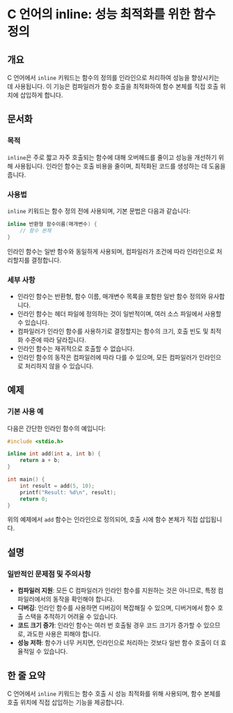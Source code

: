 <!--
Meta Description: # C 언어의 inline: 성능 최적화를 위한 함수 정의 ## 개요 C 언어에서 `inline` 키워드는 함수의 정의를 인라인으로 처리하여 성능을 향상시키는 데 사용됩니다. 이 기능은 컴파일러가 함수 호출을 최적화하여 함수 본체를 직접 호출 위치에 삽입하게 합니다. ...
Meta Keywords: 인라인, inline, 함수는, 인라인으로, 컴파일러가
-->

# C 언어의 inline: 성능 최적화를 위한 함수 정의

## 개요
C 언어에서 `inline` 키워드는 함수의 정의를 인라인으로 처리하여 성능을 향상시키는 데 사용됩니다. 이 기능은 컴파일러가 함수 호출을 최적화하여 함수 본체를 직접 호출 위치에 삽입하게 합니다.

## 문서화
### 목적
`inline`은 주로 짧고 자주 호출되는 함수에 대해 오버헤드를 줄이고 성능을 개선하기 위해 사용됩니다. 인라인 함수는 호출 비용을 줄이며, 최적화된 코드를 생성하는 데 도움을 줍니다.

### 사용법
`inline` 키워드는 함수 정의 전에 사용되며, 기본 문법은 다음과 같습니다:

```c
inline 반환형 함수이름(매개변수) {
    // 함수 본체
}
```

인라인 함수는 일반 함수와 동일하게 사용되며, 컴파일러가 조건에 따라 인라인으로 처리할지를 결정합니다.

### 세부 사항
- 인라인 함수는 반환형, 함수 이름, 매개변수 목록을 포함한 일반 함수 정의와 유사합니다.
- 인라인 함수는 헤더 파일에 정의하는 것이 일반적이며, 여러 소스 파일에서 사용할 수 있습니다.
- 컴파일러가 인라인 함수를 사용하기로 결정할지는 함수의 크기, 호출 빈도 및 최적화 수준에 따라 달라집니다.
- 인라인 함수는 재귀적으로 호출할 수 없습니다.
- 인라인 함수의 동작은 컴파일러에 따라 다를 수 있으며, 모든 컴파일러가 인라인으로 처리하지 않을 수 있습니다.

## 예제
### 기본 사용 예
다음은 간단한 인라인 함수의 예입니다:

```c
#include <stdio.h>

inline int add(int a, int b) {
    return a + b;
}

int main() {
    int result = add(5, 10);
    printf("Result: %d\n", result);
    return 0;
}
```

위의 예제에서 `add` 함수는 인라인으로 정의되어, 호출 시에 함수 본체가 직접 삽입됩니다.

## 설명
### 일반적인 문제점 및 주의사항
- **컴파일러 지원**: 모든 C 컴파일러가 인라인 함수를 지원하는 것은 아니므로, 특정 컴파일러에서의 동작을 확인해야 합니다.
- **디버깅**: 인라인 함수를 사용하면 디버깅이 복잡해질 수 있으며, 디버거에서 함수 호출 스택을 추적하기 어려울 수 있습니다.
- **코드 크기 증가**: 인라인 함수는 여러 번 호출될 경우 코드 크기가 증가할 수 있으므로, 과도한 사용은 피해야 합니다.
- **성능 저하**: 함수가 너무 커지면, 인라인으로 처리하는 것보다 일반 함수 호출이 더 효율적일 수 있습니다.

## 한 줄 요약
C 언어에서 `inline` 키워드는 함수 호출 시 성능 최적화를 위해 사용되며, 함수 본체를 호출 위치에 직접 삽입하는 기능을 제공합니다.